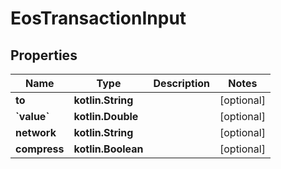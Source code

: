 
# EosTransactionInput

## Properties
Name | Type | Description | Notes
------------ | ------------- | ------------- | -------------
**to** | **kotlin.String** |  |  [optional]
**&#x60;value&#x60;** | **kotlin.Double** |  |  [optional]
**network** | **kotlin.String** |  |  [optional]
**compress** | **kotlin.Boolean** |  |  [optional]



